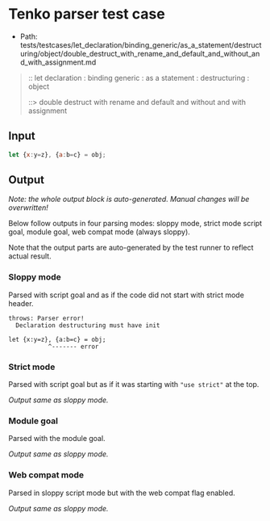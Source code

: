 # Tenko parser test case

- Path: tests/testcases/let_declaration/binding_generic/as_a_statement/destructuring/object/double_destruct_with_rename_and_default_and_without_and_with_assignment.md

> :: let declaration : binding generic : as a statement : destructuring : object
>
> ::> double destruct with rename and default and without and with assignment

## Input

`````js
let {x:y=z}, {a:b=c} = obj;
`````

## Output

_Note: the whole output block is auto-generated. Manual changes will be overwritten!_

Below follow outputs in four parsing modes: sloppy mode, strict mode script goal, module goal, web compat mode (always sloppy).

Note that the output parts are auto-generated by the test runner to reflect actual result.

### Sloppy mode

Parsed with script goal and as if the code did not start with strict mode header.

`````
throws: Parser error!
  Declaration destructuring must have init

let {x:y=z}, {a:b=c} = obj;
           ^------- error
`````

### Strict mode

Parsed with script goal but as if it was starting with `"use strict"` at the top.

_Output same as sloppy mode._

### Module goal

Parsed with the module goal.

_Output same as sloppy mode._

### Web compat mode

Parsed in sloppy script mode but with the web compat flag enabled.

_Output same as sloppy mode._
